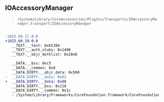 ## IOAccessoryManager

> `/System/Library/CoreAccessories/PlugIns/Transports/IOAccessoryManager.transport/IOAccessoryManager`

```diff

-1025.60.17.0.0
+1025.60.19.0.0
   __TEXT.__text: 0x61384
   __TEXT.__auth_stubs: 0x1490
   __TEXT.__objc_methlist: 0x28e8

   __DATA.__bss: 0xc5
   __DATA.__common: 0x8
   __DATA_DIRTY.__objc_data: 0x500
-  __DATA_DIRTY.__data: 0x81
+  __DATA_DIRTY.__data: 0x88
   __DATA_DIRTY.__bss: 0x118
   __DATA_DIRTY.__common: 0x1c
   - /System/Library/Frameworks/CoreFoundation.framework/CoreFoundation

```
